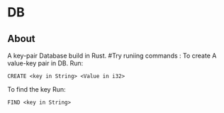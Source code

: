# DB
## About
A key-pair Database build in Rust.
#Try runiing commands :
To create A value-key pair in DB.
Run:
```
CREATE <key in String> <Value in i32>
```
To find the key 
Run:
```
FIND <key in String>
```
